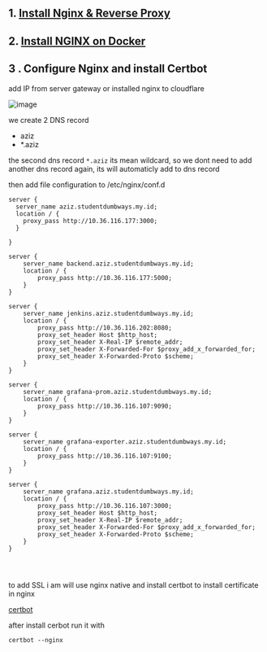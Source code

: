 ## 1. [Install Nginx & Reverse Proxy](https://github.com/KazamiHazaki/Dumbways-15/blob/main/nginx/install_nginx_reverse.md)
## 2. [Install NGINX on Docker](https://github.com/KazamiHazaki/Dumbways-15/blob/main/nginx/Nginx_on_docker.md)

## 3 . Configure Nginx and install Certbot

add IP from server gateway or installed nginx to cloudflare

![image](https://user-images.githubusercontent.com/56806850/222945185-bb6c5fee-ee53-4f03-acb6-ed56b48710d6.png)

we create 2 DNS record 

- aziz
- *.aziz

the second dns record `*.aziz` its mean wildcard, so we dont need to add another dns record again, its will automaticly add to dns record

then add file configuration to /etc/nginx/conf.d

```shell
server {
  server_name aziz.studentdumbways.my.id;
  location / {
    proxy_pass http://10.36.116.177:3000;
  }

}

server {
    server_name backend.aziz.studentdumbways.my.id;
    location / {
        proxy_pass http://10.36.116.177:5000;
    }
}

server {
    server_name jenkins.aziz.studentdumbways.my.id;
    location / {
        proxy_pass http://10.36.116.202:8080;
        proxy_set_header Host $http_host;
        proxy_set_header X-Real-IP $remote_addr;
        proxy_set_header X-Forwarded-For $proxy_add_x_forwarded_for;
        proxy_set_header X-Forwarded-Proto $scheme;
    }
}

server {
    server_name grafana-prom.aziz.studentdumbways.my.id;
    location / {
        proxy_pass http://10.36.116.107:9090;
    }
}

server {
    server_name grafana-exporter.aziz.studentdumbways.my.id;
    location / {
        proxy_pass http://10.36.116.107:9100;
    }
}

server {
    server_name grafana.aziz.studentdumbways.my.id;
    location / {
        proxy_pass http://10.36.116.107:3000;
        proxy_set_header Host $http_host;
        proxy_set_header X-Real-IP $remote_addr;
        proxy_set_header X-Forwarded-For $proxy_add_x_forwarded_for;
        proxy_set_header X-Forwarded-Proto $scheme;
    }
}


	

```


to add SSL i am will use nginx native and install  certbot  to install certificate in nginx

[certbot](https://certbot.eff.org/instructions?ws=nginx&os=ubuntufocal&tab=wildcard)

after install cerbot run it with

```shell
certbot --nginx
```
